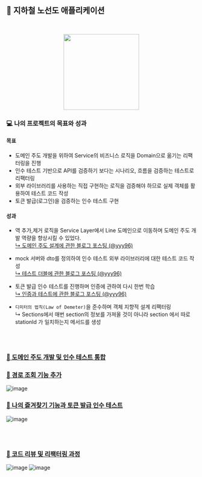 <br>

## 🚉 지하철 노선도 애플리케이션
<br>

<p align="center">
    <img width="200px;" src="https://raw.githubusercontent.com/woowacourse/atdd-subway-admin-frontend/master/images/main_logo.png"/>
</p>

### 💻 나의 프로젝트의 목표와 성과
#### 목표
- 도메인 주도 개발을 위하여 Service의 비즈니스 로직을 Domain으로 옮기는 리팩터링을 진행
- 인수 테스트 기반으로 API를 검증하기 보다는 시나리오, 흐름을 검증하는 테스트로 리팩터링
- 외부 라이브러리를 사용하는 직접 구현하는 로직을 검증해야 하므로 실제 객체를 활용하여 테스트 코드 작성
- 토큰 발급(로그인)을 검증하는 인수 테스트 구현

#### 성과
- 역 추가,제거 로직을 Service Layer에서 Line 도메인으로 이동하며 도메인 주도 개발 역량을 향상시킬 수 있었다. <br>
  [↳ 도메인 주도 설계에 관한 블로그 포스팅 (@yyy96)](https://velog.io/@yyy96/비즈니스로직)
  
- mock 서버와 dto를 정의하여 인수 테스트 외부 라이브러리에 대한 테스트 코드 작성 <br>
  [↳ 테스트 더블에 관한 블로그 포스팅 (@yyy96)](https://velog.io/@yyy96/Mock)

- 토큰 발급 인수 테스트를 진행하며 인증에 관하여 다시 한번 학습 <br>
  [↳ 인증과 테스트에 관한 블로그 포스팅 (@yyy96)](https://velog.io/@yyy96/인증)

- `디미터의 법칙(Law of Demeter)`을 준수하며 객체 지향적 설계 리팩터링 <br>
  ↳ Sections에서 매번 section의 정보를 가져올 것이 아니라 section 에서 따로 stationId 가 일치하는지 메서드를 생성


<br>
<br>


### [🚆 도메인 주도 개발 및 인수 테스트 통합](https://github.com/yyy96/ddd-subway-service/tree/atdd1)
### [🚆 경로 조회 기능 추가](https://github.com/yyy96/ddd-subway-service/tree/atdd2)
![image](https://user-images.githubusercontent.com/65826145/196177442-bec42307-05a6-4688-91d2-08fd33dafc82.png)
### [🚆 나의 즐겨찾기 기능과 토큰 발급 인수 테스트](https://github.com/yyy96/ddd-subway-service/tree/atdd3)
![image](https://user-images.githubusercontent.com/65826145/196177583-22f13ff6-dfc5-49ed-963a-78cbb86f10d0.png)

<br>
<br>

### [📝 코드 리뷰 및 리팩터링 과정](https://github.com/next-step/atdd-subway-service/pulls?q=is%3Apr+is%3Aclosed+author%3Ayyy96)
![image](https://user-images.githubusercontent.com/65826145/196175541-7892eefb-98d5-416e-8394-e2a3ad4122e3.png)
![image](https://user-images.githubusercontent.com/65826145/196175403-9826b4bc-1285-4603-8246-211c226b2c21.png)


